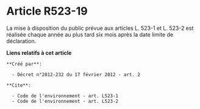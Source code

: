 # Article R523-19

La mise à disposition du public prévue aux articles L. 523-1 et L. 523-2 est réalisée chaque année au plus tard six mois
après la date limite de déclaration.

**Liens relatifs à cet article**

	**Créé par**:

	  - Décret n°2012-232 du 17 février 2012 - art. 2

	**Cite**:

	  - Code de l'environnement - art. L523-1
	  - Code de l'environnement - art. L523-2
